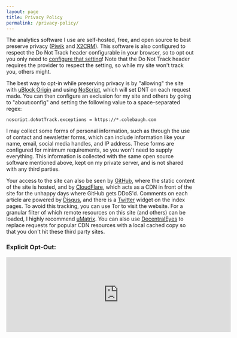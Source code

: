 ```yaml
---
layout: page
title: Privacy Policy
permalink: /privacy-policy/
---
```


The analytics software I use are self-hosted, free, and open source to best preserve privacy ([Piwik](https://www.piwik.org/) and [X2CRM](https://www.x2crm.com/)). This software is also configured to respect the Do Not Track header configurable in your browser, so to opt out you only need to [configure that setting](https://lifehacker.com/everywhere-you-can-enable-do-not-track-1006138985)! Note that the Do Not Track header requires the provider to respect the setting, so while my site won't track you, others might.

The best way to opt-in while preserving privacy is by "allowing" the site with [uBlock Origin](https://addons.mozilla.org/en-US/firefox/addon/ublock-origin/) and using [NoScript](https://addons.mozilla.org/en-US/firefox/addon/noscript/), which will set DNT on each request made. You can then configure an exclusion for my site and others by going to "about:config" and setting the following value to a space-separated regex:

```
noscript.doNotTrack.exceptions = https://*.colebaugh.com
```

I may collect some forms of personal information, such as through the use of contact and newsletter forms, which can include information like your name, email, social media handles, and IP address. These forms are configured for minimum requirements, so you won't need to supply everything. This information is collected with the same open source software mentioned above, kept on my private server, and is not shared with any third parties.

Your access to the site can also be seen by [GitHub](https://github.com), where the static content of the site is hosted, and by [CloudFlare](https://cloudflare.com), which acts as a CDN in front of the site for the unhappy days where GitHub gets DDoS'd. Comments on each article are powered by [Disqus](https://disqus.com/), and there is a [Twitter](https://www.twitter.com/) widget on the index pages. To avoid this tracking, you can use Tor to visit the website. For a granular filter of which  remote resources on this site (and others) can be loaded, I highly recommend [uMatrix](https://addons.mozilla.org/en-US/firefox/addon/umatrix/). You can also use [DecentralEyes](https://addons.mozilla.org/en-US/firefox/addon/decentraleyes/) to replace requests for popular CDN resources with a local cached copy so that you don't hit these third party sites.

<div class="jumbotron text-center">
<h3>Explicit Opt-Out:</h3>
<iframe
        style="border: 0; height: 200px; width: 600px;"
        src="https://piwik.colebaugh.com/piwik/index.php?module=CoreAdminHome&action=optOut&language=en&backgroundColor=&fontColor=&fontSize=&fontFamily=Helvetica"
        ></iframe>
</div>
 
